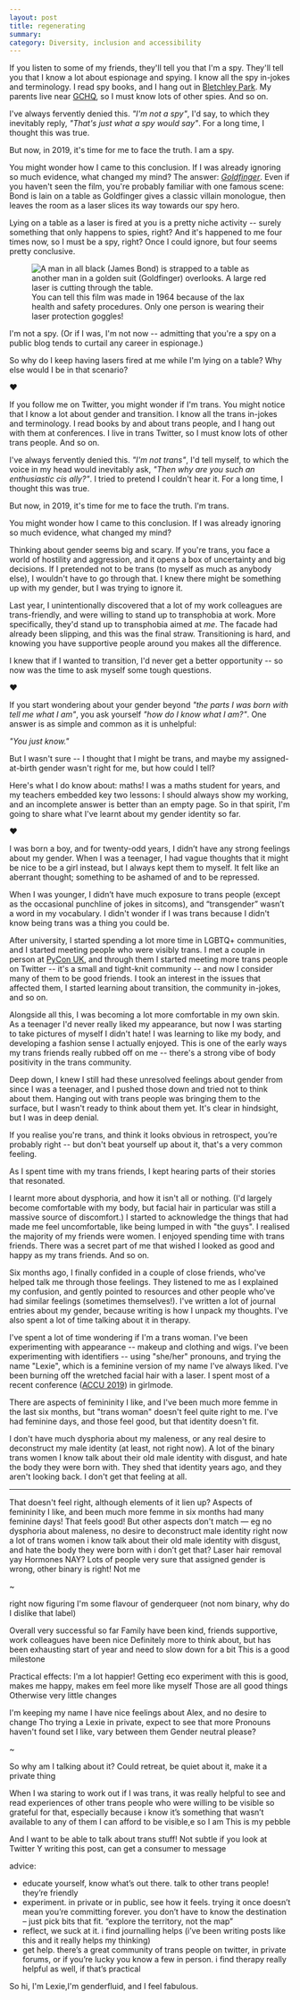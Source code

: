 ```yaml
---
layout: post
title: regenerating
summary:
category: Diversity, inclusion and accessibility
---
```


If you listen to some of my friends, they'll tell you that I'm a spy.
They'll tell you that I know a lot about espionage and spying.
I know all the spy in-jokes and terminology.
I read spy books, and I hang out in [Bletchley Park].
My parents live near [GCHQ], so I must know lots of other spies.
And so on.

I've always fervently denied this.
*"I'm not a spy"*, I'd say, to which they inevitably reply, *"That's just what a spy would say"*.
For a long time, I thought this was true.

But now, in 2019, it's time for me to face the truth.
I am a spy.

You might wonder how I came to this conclusion.
If I was already ignoring so much evidence, what changed my mind?
The answer: *[Goldfinger]*.
Even if you haven't seen the film, you're probably familiar with one famous scene: Bond is lain on a table as Goldfinger gives a classic villain monologue, then leaves the room as a laser slices its way towards our spy hero.

Lying on a table as a laser is fired at you is a pretty niche activity -- surely something that only happens to spies, right?
And it's happened to me four times now, so I must be a spy, right?
Once I could ignore, but four seems pretty conclusive.

[Bletchley Park]: https://en.wikipedia.org/wiki/Bletchley_Park
[GCHQ]: https://en.wikipedia.org/wiki/Government_Communications_Headquarters
[Goldfinger]: https://en.wikipedia.org/wiki/Goldfinger_(film)

<figure>
  <img src="/images/2019/goldfinger.jpg" alt="A man in all black (James Bond) is strapped to a table as another man in a golden suit (Goldfinger) overlooks. A large red laser is cutting through the table.">
  <figcaption>
    You can tell this film was made in 1964 because of the lax health and safety procedures.
    Only one person is wearing their laser protection goggles!
  </figcaption>
</figure>

I'm not a spy.
(Or if I was, I'm not now -- admitting that you're a spy on a public blog tends to curtail any career in espionage.)

So why do I keep having lasers fired at me while I'm lying on a table?
Why else would I be in that scenario?

<div class="post__separator" aria-hidden="true">&#x2764;&#xFE0E;</div>

If you follow me on Twitter, you might wonder if I'm trans.
You might notice that I know a lot about gender and transition.
I know all the trans in-jokes and terminology.
I read books by and about trans people, and I hang out with them at conferences.
I live in trans Twitter, so I must know lots of other trans people.
And so on.

I've always fervently denied this.
*"I'm not trans"*, I'd tell myself, to which the voice in my head would inevitably ask, *"Then why are you such an enthusiastic cis ally?"*.
I tried to pretend I couldn't hear it.
For a long time, I thought this was true.

But now, in 2019, it's time for me to face the truth.
I'm trans.

You might wonder how I came to this conclusion.
If I was already ignoring so much evidence, what changed my mind?

Thinking about gender seems big and scary.
If you're trans, you face a world of hostility and aggression, and it opens a box of uncertainty and big decisions.
If I pretended not to be trans (to myself as much as anybody else), I wouldn't have to go through that.
I knew there might be something up with my gender, but I was trying to ignore it.

Last year, I unintentionally discovered that a lot of my work colleagues are trans-friendly, and were willing to stand up to transphobia at work.
More specifically, they'd stand up to transphobia aimed at *me*.
The facade had already been slipping, and this was the final straw.
Transitioning is hard, and knowing you have supportive people around you makes all the difference.

I knew that if I wanted to transition, I'd never get a better opportunity -- so now was the time to ask myself some tough questions.

<div class="post__separator" aria-hidden="true">&#x2764;&#xFE0E;</div>

If you start wondering about your gender beyond *"the parts I was born with tell me what I am"*, you ask yourself *"how do I know what I am?"*.
One answer is as simple and common as it is unhelpful:

*"You just know."*

But I wasn't sure -- I thought that I might be trans, and maybe my assigned-at-birth gender wasn't right for me, but how could I tell?

Here's what I do know about: maths!
I was a maths student for years, and my teachers embedded key two lessons: I should always show my working, and an incomplete answer is better than an empty page.
So in that spirit, I'm going to share what I've learnt about my gender identity so far.

<div class="post__separator" aria-hidden="true">&#x2764;&#xFE0E;</div>

I was born a boy, and for twenty-odd years, I didn’t have any strong feelings about my gender.
When I was a teenager, I had vague thoughts that it might be nice to be a girl instead, but I always kept them to myself.
It felt like an aberrant thought; something to be ashamed of and to be repressed.

When I was younger, I didn’t have much exposure to trans people (except as the occasional punchline of jokes in sitcoms), and “transgender” wasn’t a word in my vocabulary.
I didn't wonder if I was trans because I didn't know being trans was a thing you could be.

After university, I started spending a lot more time in LGBTQ+ communities, and I started meeting people who were visibly trans.
I met a couple in person at [PyCon UK](https://2016.pyconuk.org/), and through them I started meeting more trans people on Twitter -- it's a small and tight-knit community -- and now I consider many of them to be good friends.
I took an interest in the issues that affected them, I started learning about transition, the community in-jokes, and so on.

Alongside all this, I was becoming a lot more comfortable in my own skin.
As a teenager I'd never really liked my appearance, but now I was starting to take pictures of myself I didn't hate!
I was learning to like my body, and developing a fashion sense I actually enjoyed.
This is one of the early ways my trans friends really rubbed off on me -- there's a strong vibe of body positivity in the trans community.

Deep down, I knew I still had these unresolved feelings about gender from since I was a teenager, and I pushed those down and tried not to think about them.
Hanging out with trans people was bringing them to the surface, but I wasn't ready to think about them yet.
It's clear in hindsight, but I was in deep denial.

If you realise you're trans, and think it looks obvious in retrospect, you’re probably right -- but don't beat yourself up about it, that's a very common feeling.

As I spent time with my trans friends, I kept hearing parts of their stories that resonated.

I learnt more about dysphoria, and how it isn't all or nothing.
(I'd largely become comfortable with my body, but facial hair in particular was still a massive source of discomfort.)
I started to acknowledge the things that had made me feel uncomfortable, like being lumped in with "the guys".
I realised the majority of my friends were women.
I enjoyed spending time with trans friends.
There was a secret part of me that wished I looked as good and happy as my trans friends.
And so on.

Six months ago, I finally confided in a couple of close friends, who've helped talk me through those feelings.
They listened to me as I explained my confusion, and gently pointed to resources and other people who've had similar feelings (sometimes themselves!).
I've written a lot of journal entries about my gender, because writing is how I unpack my thoughts.
I've also spent a lot of time talking about it in therapy.

I've spent a lot of time wondering if I'm a trans woman.
I've been experimenting with appearance -- makeup and clothing and wigs.
I've been experimenting with identifiers -- using "she/her" pronouns, and trying the name "Lexie", which is a feminine version of my name I've always liked.
I've been burning off the wretched facial hair with a laser.
I spent most of a recent conference ([ACCU 2019](https://conference.accu.org/)) in girlmode.

There are aspects of femininity I like, and I've been much more femme in the last six months, but "trans woman" doesn't feel quite right to me.
I've had feminine days, and those feel good, but that identity doesn't fit.

I don't have much dysphoria about my maleness, or any real desire to deconstruct my male identity (at least, not right now).
A lot of the binary trans women I know talk about their old male identity with disgust, and hate the body they were born with.
They shed that identity years ago, and they aren't looking back.
I don't get that feeling at all.

---



That doesn't feel right, although elements of it lien up?
Aspects of femininity I like, and been much more femme in six months
had many feminine days!
That feels good!
But other aspects don't match — eg no dysphoria about maleness, no desire to deconstruct male identity right now
a lot of trans women i know talk about their old male identity with disgust, and hate the body they were born with
i don’t get that?
Laser hair removal yay
Hormones NAY?
Lots of people very sure that assigned gender is wrong, other binary is right!
Not me

~

right now figuring
I'm some flavour of genderqueer (not nom binary, why do I dislike that label)

Overall very successful so far
Family have been kind, friends supportive, work colleagues have been nice
Definitely more to think about, but has been exhausting start of year and need to slow down for a bit
This is a good milestone

Practical effects: I'm a lot happier!
Getting eco experiment with this is good, makes me happy, makes em feel more like myself
Those are all good things
Otherwise very little changes

I'm keeping my name
I have nice feelings about Alex, and no desire to change
Tho trying a Lexie in private, expect to see that more
Pronouns haven't found set I like, vary between them
Gender neutral please?

~

So why am I talking about it?
Could retreat, be quiet about it, make it a private thing

When I wa staring to work out if I was trans, it was really helpful to see and read experiences of other trans people who were willing to be visible
so grateful for that, especially because i know it’s something that wasn’t available to any of them
I can afford to be visible,e so I am
This is my pebble

And I want to be able to talk about trans stuff!
Not subtle if you look at Twitter
 Y writing this post, can get a consumer to message

advice:

* educate yourself, know what’s out there. talk to other trans people! they’re friendly
* experiment. in private or in public, see how it feels. trying it once doesn’t mean you’re committing forever. you don’t have to know the destination – just pick bits that fit. “explore the territory, not the map”
* reflect, we suck at it. i find journalling helps (i’ve been writing posts like this and it really helps my thinking)
* get help. there’s a great community of trans people on twitter, in private forums, or if you’re lucky you know a few in person. i find therapy really helpful as well, if that’s practical

So hi, I'm Lexie,I'm genderfluid, and I feel fabulous.